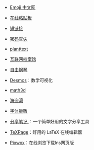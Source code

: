 - [Emoji 中文网](https://www.emojiall.com/zh-hans)

- [在线粘贴板](https://paste.itefix.net/)

- [短链接](https://u.nu/)

- [密码查失](https://haveibeenpwned.com/)

- [planttext](https://www.planttext.com/)

- [互联网档案馆](https://archive.org/)

- [自由钢琴](https://www.autopiano.cn/)

- [Desmos](https://www.desmos.com/?lang=zh-CN)：数学可视化

- [math3d](https://www.math3d.org/)

- [海盗湾](https://thepiratebay.org/index.html)

- [字体量贩](http://www.font5.com.cn/index.html)

- [分享笔记 ](https://sharenote.app/)：一个简单好用的文字分享工具

- [TeXPage](https://www.texpage.com/)：好用的 LaTeX 在线编辑器

- [Pixwox](https://www.pixwox.com/zh-hans/)：在线浏览下载Ins网页版